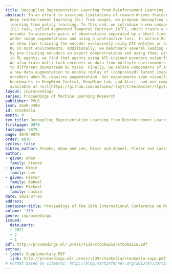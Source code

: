 ```yaml
---
title: Decoupling Representation Learning from Reinforcement Learning
abstract: In an effort to overcome limitations of reward-driven feature learning in
  deep reinforcement learning (RL) from images, we propose decoupling representation
  learning from policy learning. To this end, we introduce a new unsupervised learning
  (UL) task, called Augmented Temporal Contrast (ATC), which trains a convolutional
  encoder to associate pairs of observations separated by a short time difference,
  under image augmentations and using a contrastive loss. In online RL experiments,
  we show that training the encoder exclusively using ATC matches or outperforms end-to-end
  RL in most environments. Additionally, we benchmark several leading UL algorithms
  by pre-training encoders on expert demonstrations and using them, with weights frozen,
  in RL agents; we find that agents using ATC-trained encoders outperform all others.
  We also train multi-task encoders on data from multiple environments and show generalization
  to different downstream RL tasks. Finally, we ablate components of ATC, and introduce
  a new data augmentation to enable replay of (compressed) latent images from pre-trained
  encoders when RL requires augmentation. Our experiments span visually diverse RL
  benchmarks in DeepMind Control, DeepMind Lab, and Atari, and our complete code is
  available at \url{https://github.com/astooke/rlpyt/tree/master/rlpyt/ul}.
layout: inproceedings
series: Proceedings of Machine Learning Research
publisher: PMLR
issn: 2640-3498
id: stooke21a
month: 0
tex_title: Decoupling Representation Learning from Reinforcement Learning
firstpage: 9870
lastpage: 9879
page: 9870-9879
order: 9870
cycles: false
bibtex_author: Stooke, Adam and Lee, Kimin and Abbeel, Pieter and Laskin, Michael
author:
- given: Adam
  family: Stooke
- given: Kimin
  family: Lee
- given: Pieter
  family: Abbeel
- given: Michael
  family: Laskin
date: 2021-07-01
address:
container-title: Proceedings of the 38th International Conference on Machine Learning
volume: '139'
genre: inproceedings
issued:
  date-parts:
  - 2021
  - 7
  - 1
pdf: http://proceedings.mlr.press/v139/stooke21a/stooke21a.pdf
extras:
- label: Supplementary PDF
  link: http://proceedings.mlr.press/v139/stooke21a/stooke21a-supp.pdf
# Format based on citeproc: http://blog.martinfenner.org/2013/07/30/citeproc-yaml-for-bibliographies/
---
```

